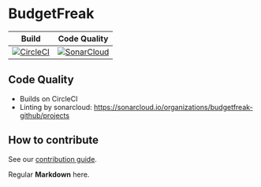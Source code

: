 # BudgetFreak

| Build | Code Quality |
|---|---|
| [![CircleCI](https://circleci.com/gh/BudgetFreak/BudgetFreak.svg?style=svg)](https://circleci.com/gh/BudgetFreak/BudgetFreak)| [![SonarCloud](https://sonarcloud.io/api/project_badges/measure?project=de.budgetfreak%3Abudgetfreak&metric=alert_status)](https://sonarcloud.io/dashboard?id=de.budgetfreak%3Abudgetfreak) |
 
## Code Quality

* Builds on CircleCI
* Linting by sonarcloud: https://sonarcloud.io/organizations/budgetfreak-github/projects

## How to contribute

See our [contribution guide](https://github.com/BudgetFreak/BudgetFreak/blob/master/.github/CONTRIBUTING.md).

Regular **Markdown** here.


<div hidden>
```
@startuml firstDiagram

Alice -> Bob: Hello
Bob -> Alice: Hi!
		
@enduml
```
</div>

![](firstDiagram.svg)

Some more markdown.

